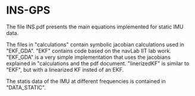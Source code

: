 # INS-GPS

The file INS.pdf presents the main equations implemented for static IMU data.

The files in "calculations" contain symbolic jacobian calculations used in "EKF_GDA".
"EKF" contains code based on the navLab IIT lab work. "EKF_GDA" is a very simple implementation that uses the jacobians explained in "calculations and the pdf document.
"linerizedKF" is similar to "EKF", but with a linearized KF insted of an EKF.

The statis data of the IMU at different frequencies is contained in "DATA_STATIC".

